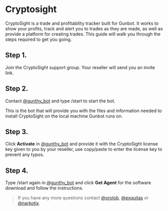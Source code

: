 # Cryptosight

CryptoSight is a trade and profitability tracker built for Gunbot. It works to show your profits, track and alert you to trades as they are made, as well as provide a platform for creating trades. This guide will walk you through the steps required to get you going.

## Step 1.

Join the CryptoSight support group. Your reseller will send you an invite link.

## Step 2.

Contact [@gunthy\_bot](https://t.me/gunthy_bot) and type /start to start the bot.

This is the bot that will provide you with the files and information needed to install CryptoSight on the local machine Gunbot runs on.

## Step 3.

Click **Activate** in [@gunthy\_bot](https://t.me/gunthy_bot) and provide it with the CryptoSight license key given to you by your reseller, use copy/paste to enter the license key to prevent any typos.

## Step 4.

Type /start again in [@gunthy\_bot](https://t.me/gunthy_bot) and click **Get Agent** for the software download and follow the instructions.

> If you have any more questions contact [@orolob](https://t.me/orolob), [@exquitas](https://t.me/exquitas) or [@narkotix](https://t.me/narkotix).

